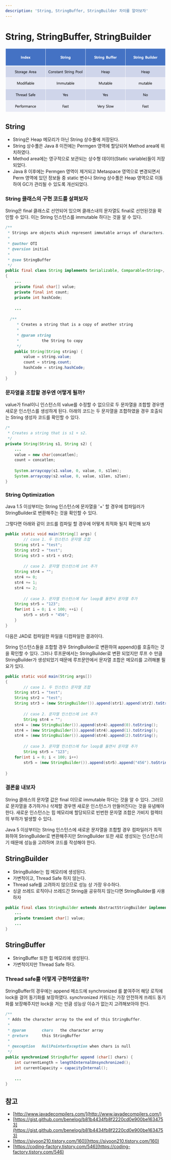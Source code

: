 ```yaml
---
description: 'String, StringBuffer, StringBuilder 차이를 알아보자'
---
```


# String, StringBuffer, StringBuilder

![](../../.gitbook/assets/1%20%2816%29.png)

## String

* String은 Heap 메모리가 아닌 String 상수풀에 저장된다.
* String 상수풀은 Java 8 이전에는 Permgen 영역에 할당되어 Method area에 위치하였다.
* Method area에는 영구적으로 보관되는 상수형 데이터\(Static variable\)들이 저장되었다.
* Java 8 이후에는 Permgen 영역이 제거되고 Metaspace 영역으로 변경되면서 Perm 영역에 있던 정보들 중 static 변수나 String 상수풀은 Heap 영역으로 이동하여 GC가 관리될 수 있도록 개선되었다.

### String 클래스의 구현 코드를 살펴보자

String은 final 클래스로 선언되어 있으며 클래스내의 문자열도 final로 선언된것을 확인할 수 있다. 이는 String 인스턴스를 immutable 하다는 것을 알 수 있다.

```java
/**
 * Strings are objects which represent immutable arrays of characters.
 *
 * @author OTI
 * @version initial
 *
 * @see StringBuffer
 */
public final class String implements Serializable, Comparable<String>, CharSequence
{
	...
	private final char[] value;
	private final int count;
	private int hashCode;

	...

  /**
	 * Creates a string that is a copy of another string
	 *
	 * @param string
	 *          the String to copy
	 */
	public String(String string) {
		value = string.value;
		count = string.count;
		hashCode = string.hashCode;
	}
}
```

### 문자열을 조합할 경우엔 어떻게 될까?

value가 final이니 인스턴스의 value를 수정할 수 없으므로 두 문자열을 조합할 경우엔 새로운 인스턴스를 생성하게 된다. 아래의 코드는 두 문자열을 조합하였을 경우 호출되는 String 생성자 코드를 확인할 수 있다.

```java
/*
 * Creates a string that is s1 + s2.
 */
private String(String s1, String s2) {
	...
	value = new char[concatlen];
	count = concatlen;

	System.arraycopy(s1.value, 0, value, 0, s1len);
	System.arraycopy(s2.value, 0, value, s1len, s2len);
}
```

### String Optimization

Java 1.5 이상부터는 String 인스턴스에 문자열을 '+' 할 경우에 컴파일러가 StringBuilder로 변환해주는 것을 확인할 수 있다.

그렇다면 아래와 같이 코드를 컴파일 할 경우에 어떻게 최적화 될지 확인해 보자

```java
public static void main(String[] args) {
		// case 1. 두 인스턴스 문자열 조합
    String str1 = "test";
    String str2 = "test";
    String str3 = str1 + str2;

		// case 2. 문자열 인스턴스에 int 추가
    String str4 = "";
    str4 += 0;
    str4 += 1;
    str4 += 2;

		// case 3. 문자열 인스턴스에 for loop를 돌면서 문자열 추가
    String str5 = "123";
    for(int i = 0; i < 100; ++i) {
        str5 = str5 + "456";
    }
}
```

다음은 JAD로 컴파일한 파일을 디컴파일한 결과이다.

String 인스턴스들을 조합할 경우 StringBuilder로 변환하여 append\(\)를 호출하는 것을 확인할 수 있다. 그러나 루프문에서는 StringBuilder로 변환 되었지만 루프 수 만큼 StringBuilder가 생성되었기 때문에 루프문안에서 문자열 조합은 메모리를 고려해볼 필요가 있다.

```java
public static void main(String args[])
{
		// case 1. 두 인스턴스 문자열 조합
    String str1 = "test";
    String str2 = "test";
    String str3 = (new StringBuilder()).append(str1).append(str2).toString();
    
		// case 2. 문자열 인스턴스에 int 추가
		String str4 = "";
    str4 = (new StringBuilder()).append(str4).append(0).toString();
    str4 = (new StringBuilder()).append(str4).append(1).toString();
    str4 = (new StringBuilder()).append(str4).append(2).toString();
    
		// case 3. 문자열 인스턴스에 for loop를 돌면서 문자열 추가
		String str5 = "123";
    for(int i = 0; i < 100; i++)
        str5 = (new StringBuilder()).append(str5).append("456").toString();

}
```

### 결론을 내보자

String 클래스의 문자열 값은 final 이므로 immutable 하다는 것을 알 수 있다. 그러므로 문자열을 추가하거나 삭제할 경우엔 새로운 인스턴스가 만들어진다는 것을 유념해야 한다. 새로운 인스턴스는 힙 메모리에 할당되므로 빈번한 문자열 조합은 가비지 컬렉터의 부하가 발생할 수 있다.

Java 5 이상부터는 String 인스턴스에 새로운 문자열을 조합할 경우 컴파일러가 최적화하여 StringBuilder로 변환해주지만 StringBuilder 또한 새로 생성되는 인스턴스이기 때문에 성능을 고려하며 코드를 작성해야 한다.

## StringBuilder

* StringBuilder는 힙 메모리에 생성된다.
* 가변적이고, Thread Safe 하지 않는다.
* Thread safe를 고려하지 않으므로 성능 상 가장 우수하다.
* 싱글 쓰레드 로직이나 쓰레드간 String을 공유하지 않는다면 StringBuilder를 사용하자

```java
public final class StringBuilder extends AbstractStringBuilder implements Serializable, CharSequence, Appendable {
	...
	private transient char[] value;
	...
}
```

## StringBuffer

* StringBuffer 또한 힙 메모리에 생성된다.
* 가변적이지만 Thread Safe 하다.

### Thread safe를 어떻게 구현하였을까?

StringBuffer의 경우에는 append 메소드에 synchronized 를 붙여주어 해당 로직에 lock을 걸어 동기화를 보장하였다. synchronized 키워드는 가장 안전하게 쓰레드 동기화를 보장해주지만 lock을 거는 만큼 성능상 이슈가 없는지 고려해보아야 한다.

```java
/**
 * Adds the character array to the end of this StringBuffer.
 *
 * @param		chars	the character array
 * @return		this StringBuffer
 *
 * @exception	NullPointerException when chars is null
 */
public synchronized StringBuffer append (char[] chars) {
	int currentLength = lengthInternalUnsynchronized();
	int currentCapacity = capacityInternal();
	
	...
}
```

## 참고

* [http://www.javadecompilers.com/](http://www.javadecompilers.com/)
* [https://gist.github.com/benelog/b81b4434fb8f2220cd0e900be1634753](https://gist.github.com/benelog/b81b4434fb8f2220cd0e900be1634753)
* [https://siyoon210.tistory.com/160](https://siyoon210.tistory.com/160)
* [https://coding-factory.tistory.com/546](https://coding-factory.tistory.com/546)

